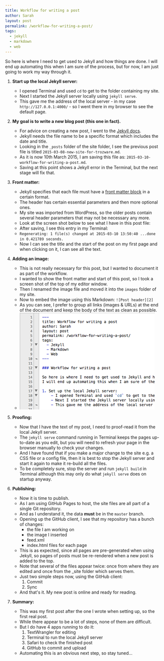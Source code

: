 ```yaml
---
title: Workflow for writing a post
author: Sarah
layout: post
permalink: /workflow-for-writing-a-post/
tags:
  - jekyll
  - markdown
  - web
---
```


So here is where I need to get used to Jekyll and how things are done.
I will end up automating this when I am sure of the process, but for now, I am just going to work my way through it.

1. **Start up the local Jekyll server:**
	- I opened Terminal and used `cd` to get to the folder containing my site.
	- Next I started the Jekyll server locally using `jekyll serve`.
	- This gave me the address of the local server - in my case `http://127.0.0.1:4000/` - so I went there in my browser to see the default page.

1. **My goal is to write a new blog post (this one in fact).**
	- For advice on creating a new post, I went to the [Jekyll docs][3].
	- Jekyll needs the file name to be a specific format which includes the date and title.
	- Looking in the `_posts` folder of the site folder, I see the previous post file is titled `2015-03-08-new-site-for-trozware.md`.
	- As it is now 10th March 2015, I am saving this file as: `2015-03-10-workflow-for-writing-a-post.md`.
	- Saving at this point shows a Jekyll error in the Terminal, but the next stage will fix that.
	
1. **Front matter:**
	- Jekyll specifies that each file must have a [front matter block][1] in a certain format.
	- The header has certain essential parameters and then more optional ones.
	- My site was imported from WordPress, so the older posts contain several header parameters that may not be necessary any more.
	- Look at the screen shot below to see what I have in this post file:
	- After saving, I see this entry in my Terminal:
	- `Regenerating: 1 file(s) changed at 2015-03-10 13:50:40 ...done in 0.421789 seconds.`
	- Now I can see the title and the start of the post on my first page and when clicking on it, I can see all the text.
	
1. **Adding an image:**
	- This is not really necessary for this post, but I wanted to document it as part of the workflow.
	- I wanted to show the front matter and start of this post, so I took a screen shot of the top of my editor window.
	- Then I renamed the image file and moved it into the `images` folder of my site.
	- Now to embed the image using this Markdown: `![Post header][2]`
	- As you can see, I prefer to group all links (images & URLs) at the end of the document and keep the body of the text as clean as possible.
	- ![Post header][2]
	
1. **Proofing:**
	- Now that I have the text of my post, I need to proof-read it from the local Jekyll server.
	- The `jekyll serve` command running in Terminal keeps the pages up-to-date as you edit, but you will need to refresh your page in the browser manually to check your changes.
	- And I have found that if you make a major change to the site e.g. a CSS file or a config file, then it is best to stop the Jekyll server and start it again to make it re-build all the files.
	- To be completely sure, stop the server and run `jekyll build` in Terminal although this may only do what `jekyll serve` does on startup anyway.
	
1. **Publishing:**
	- Now it is time to publish.
	- As I am using GitHub Pages to host, the site files are all part of a single Git repository.
	- And as I understand it, the data **must** be in the `master` branch.
	- Opening up the GitHub client, I see that my repository has a bunch of changes:
		- the file I am working on
		- the image I inserted
		- feed.xml
		- index.html files for each page
	- This is as expected, since all pages are pre-generated when using Jekyll, so pages of posts must be re-rendered when a new post is added to the top.
	- Note that several of the files appear twice: once from where they are edited and once from the _site folder which serves them.
	- Just two simple steps now, using the GitHub client:
		1. Commit
		2. Sync
	- And that's it. My new post is online and ready for reading.
	
1. **Summary:**
	- This was my first post after the one I wrote when setting up, so the first real post.
	- While there appear to be a lot of steps, none of them are difficult.
	- But I do have 4 apps running to do it:
		1. TextWrangler for editing
		1. Terminal to run the local Jekyll server
		1. Safari to check the finished post
		1. GitHub to commit and upload
	- Automating this is an obvious next step, so stay tuned...


[1]: http://jekyllrb.com/docs/frontmatter/
[2]: /images/post_header.png
[3]: http://jekyllrb.com/docs/posts/